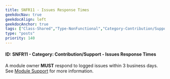```yaml
---
title: SNFR11 - Issues Response Times
geekdocNav: true
geekdocAlign: left
geekdocAnchor: true
tags: ["Class-Shared","Type-NonFunctional","Category-Contribution/Support","Language-Shared","Enforcement-MUST","Persona-Owner","Persona-Contributor","Lifecycle-Maintenance"]
type: "posts"
priority: 140
---
```


#### ID: SNFR11 - Category: Contribution/Support - Issues Response Times

A module owner **MUST** respond to logged issues within 3 business days. See [Module Support](/Azure-Verified-Modules/help-support/module-support/) for more information.

